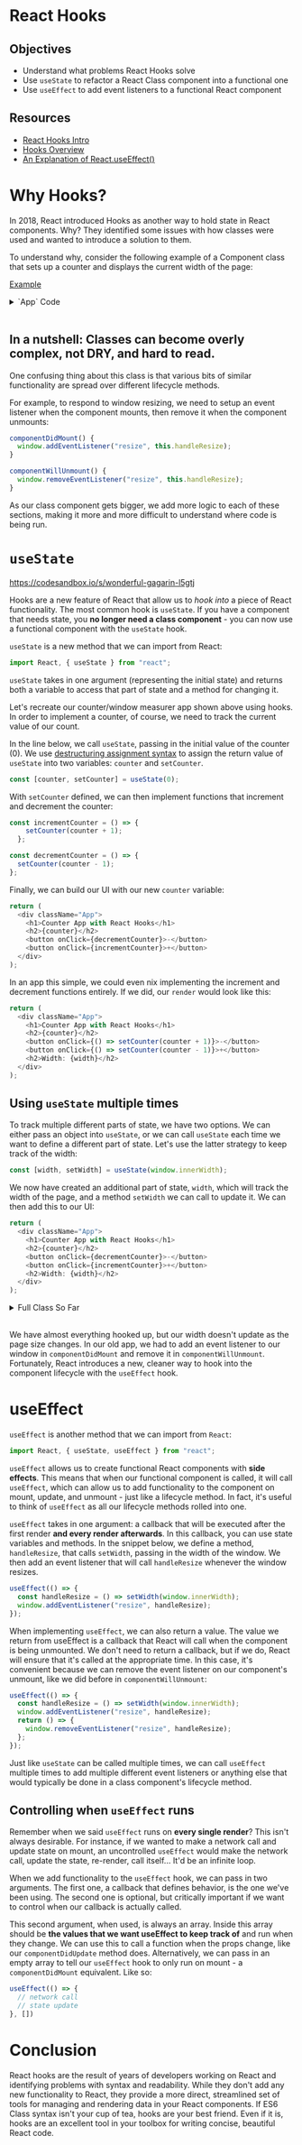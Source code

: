 # React Hooks

## Objectives

- Understand what problems React Hooks solve
- Use `useState` to refactor a React Class component into a functional one
- Use `useEffect` to add event listeners to a functional React component

## Resources

- [React Hooks Intro](https://reactjs.org/docs/hooks-intro.html)
- [Hooks Overview](https://reactjs.org/docs/hooks-overview.html)
- [An Explanation of React.useEffect()](https://dmitripavlutin.com/react-useeffect-explanation/)

# Why Hooks?

In 2018, React introduced Hooks as another way to hold state in React components. Why? They identified some issues with how classes were used and wanted to introduce a solution to them. 

To understand why, consider the following example of a Component class that sets up a counter and displays the current width of the page:

[Example](https://codesandbox.io/s/angry-wescoff-3qmzb)

<details>
<summary>`App` Code</summary>

```js
import React from "react";
import "./styles.css";

class App extends React.Component {
  constructor(props) {
    super(props);
    this.state = { count: 0, width: window.innerWidth };
  }

  componentDidMount() {
    window.addEventListener("resize", this.handleResize);
  }

  componentWillUnmount() {
    window.removeEventListener("resize", this.handleResize);
  }

  handleResize = () => {
    this.setState({ width: window.innerWidth });
  };

  handleIncrementClick = () => {
    this.setState({
      count: this.state.count + 1
    });
  }

  handleDecrementClick = () => {
    this.setState({
      count: this.state.count - 1
    });
  }

  render() {
    return (
      <div className="App">
        <h1>Counter app</h1>
        <h2>{this.state.count}</h2>
        <button onClick={this.handleDecrementClick}>-</button>
        <button onClick={this.handleIncrementClick}>+</button>
        <h2>Width: {this.state.width}</h2>
      </div>
    );
  }
}

export default App;
```
</details>

<br />

## In a nutshell: Classes can become overly complex, not DRY, and hard to read.

One confusing thing about this class is that various bits of similar functionality are spread over different lifecycle methods. 

For example, to respond to window resizing, we need to setup an event listener when the component mounts, then remove it when the component unmounts:

```js
componentDidMount() {
  window.addEventListener("resize", this.handleResize);
}

componentWillUnmount() {
  window.removeEventListener("resize", this.handleResize);
}
```

As our class component gets bigger, we add more logic to each of these sections, making it more and more difficult to understand where code is being run.

# `useState`

https://codesandbox.io/s/wonderful-gagarin-l5gtj

Hooks are a new feature of React that allow us to *hook into* a piece of React functionality. The most common hook is `useState`. If you have a component that needs state, you **no longer need a class component** - you can now use a functional component with the `useState` hook.

`useState` is a new method that we can import from React:

```js
import React, { useState } from "react";
```

`useState` takes in one argument (representing the initial state) and returns both a variable to access that part of state and a method for changing it.

Let's recreate our counter/window measurer app shown above using hooks. In order to implement a counter, of course, we need to track the current value of our count.

In the line below, we call `useState`, passing in the initial value of the counter (0). We use [destructuring assignment syntax](https://developer.mozilla.org/en-US/docs/Web/JavaScript/Reference/Operators/Destructuring_assignment) to assign the return value of `useState` into two variables: `counter` and `setCounter`.

```js
const [counter, setCounter] = useState(0);
```

With `setCounter` defined, we can then implement functions that increment and decrement the counter:

```js
const incrementCounter = () => {
    setCounter(counter + 1);
  };

const decrementCounter = () => {
  setCounter(counter - 1);
};
```

Finally, we can build our UI with our new `counter` variable:

```js
return (
  <div className="App">
    <h1>Counter App with React Hooks</h1>
    <h2>{counter}</h2>
    <button onClick={decrementCounter}>-</button>
    <button onClick={incrementCounter}>+</button>
  </div>
);
```

In an app this simple, we could even nix implementing the increment and decrement functions entirely. If we did, our `render` would look like this:

```js
return (
  <div className="App">
    <h1>Counter App with React Hooks</h1>
    <h2>{counter}</h2>
    <button onClick={() => setCounter(counter + 1)}>-</button>
    <button onClick={() => setCounter(counter - 1)}>+</button>
    <h2>Width: {width}</h2>
  </div>
);
```

## Using `useState` multiple times

To track multiple different parts of state, we have two options. We can either pass an object into `useState`, or we can call `useState` each time we want to define a different part of state.  Let's use the latter strategy to keep track of the width:

```js
const [width, setWidth] = useState(window.innerWidth);
```

We now have created an additional part of state, `width`, which will track the width of the page, and a method `setWidth` we can call to update it. We can then add this to our UI:

```js
return (
  <div className="App">
    <h1>Counter App with React Hooks</h1>
    <h2>{counter}</h2>
    <button onClick={decrementCounter}>-</button>
    <button onClick={incrementCounter}>+</button>
    <h2>Width: {width}</h2>
  </div>
);
```

<details>
<summary>Full Class So Far</summary>

```js
import React, { useState, useEffect } from "react";
import "./styles.css";

export default function App() {
  const [counter, setCounter] = useState(0);
  const [width, setWidth] = useState(window.innerWidth);

  const incrementCounter = () => {
    setCounter(counter + 1);
  }

  const decrementCounter = () => {
    setCounter(counter - 1);
  }

  return (
    <div className="App">
      <h1>Counter App with React Hooks</h1>
      <h2>{counter}</h2>
      <button onClick={decrementCounter}>-</button>
      <button onClick={incrementCounter}>+</button>
      <h2>Width: {width}</h2>
    </div>
  );
}
```
</details>

<br />

We have almost everything hooked up, but our width doesn't update as the page size changes. In our old app, we had to add an event listener to our window in `componentDidMount` and remove it in `componentWillUnmount`. Fortunately, React introduces a new, cleaner way to hook into the component lifecycle with the `useEffect` hook.


# useEffect

`useEffect` is another method that we can import from `React`:

```js
import React, { useState, useEffect } from "react";
```

`useEffect` allows us to create functional React components with **side effects**. This means that when our functional component is called, it will call `useEffect`, which can allow us to add functionality to the component on mount, update, and unmount - just like a lifecycle method. In fact, it's useful to think of `useEffect` as all our lifecycle methods rolled into one.

`useEffect` takes in one argument: a callback that will be executed after the first render **and every render afterwards**. In this callback, you can use state variables and methods. In the snippet below, we define a method, `handleResize`, that calls `setWidth`, passing in the width of the window. We then add an event listener that will call `handleResize` whenever the window resizes.

```js
useEffect(() => {
  const handleResize = () => setWidth(window.innerWidth);
  window.addEventListener("resize", handleResize);
});
```

When implementing `useEffect`, we can also return a value. The value we return from useEffect is a callback that React will call when the component is being unmounted. We don't need to return a callback, but if we do, React will ensure that it's called at the appropriate time. In this case, it's convenient because we can remove the event listener on our component's unmount, like we did before in `componentWillUnmount`:

```js
useEffect(() => {
  const handleResize = () => setWidth(window.innerWidth);
  window.addEventListener("resize", handleResize);
  return () => {
    window.removeEventListener("resize", handleResize);
  };
});
```

Just like `useState` can be called multiple times, we can call `useEffect` multiple times to add multiple different event listeners or anything else that would typically be done in a class component's lifecycle method.

## Controlling when `useEffect` runs

Remember when we said `useEffect` runs on **every single render**? This isn't always desirable. For instance, if we wanted to make a network call and update state on mount, an uncontrolled `useEffect` would make the network call, update the state, re-render, call itself... It'd be an infinite loop.

When we add functionality to the `useEffect` hook, we can pass in two arguments. The first one, a callback that defines behavior, is the one we've been using. The second one is optional, but critically important if we want to control when our callback is actually called. 

This second argument, when used, is always an array. Inside this array should be **the values that we want useEffect to keep track of** and run when they change. We can use this to call a function when the props change, like our `componentDidUpdate` method does. Alternatively, we can pass in an empty array to tell our `useEffect` hook to only run on mount - a `componentDidMount` equivalent. Like so:

```js
useEffect(() => {
  // network call
  // state update
}, [])
```

# Conclusion

React hooks are the result of years of developers working on React and identifying problems with syntax and readability. While they don't add any new functionality to React, they provide a more direct, streamlined set of tools for managing and rendering data in your React components. If ES6 Class syntax isn't your cup of tea, hooks are your best friend. Even if it is, hooks are an excellent tool in your toolbox for writing concise, beautiful React code.
